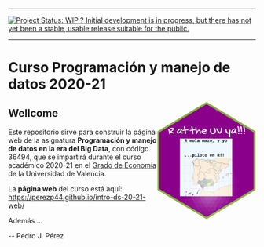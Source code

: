 
<!-- README.md is generated from README.Rmd. Please edit that file -->

<!-- badges: start -->

<!-- badges: end -->

------------------------------------------------------------------------

[![Project Status: WIP ? Initial development is in progress, but there has not yet been a stable, usable release suitable for the public.](http://www.repostatus.org/badges/latest/wip.svg)](http://www.repostatus.org/#wip)

------------------------------------------------------------------------

# Curso Programación y manejo de datos 2020-21

<img src="/imagenes/mola-mazo.png" align="right" width="200" height="240"/>


## Wellcome

Este repositorio sirve para construir la página web de la asignatura **Programación y manejo de datos en la era del Big Data**, con código 36494, que se impartirá durante el curso académico 2020-21 en el [Grado de Economía](https://www.uv.es/uvweb/universidad/es/estudios-grado/oferta-grados/oferta-grados/grado-economia-1285846094474/Titulacio.html?id=1285847455792) de la Universidad de Valencia.

La **página web** del curso está aquí: <https://perezp44.github.io/intro-ds-20-21-web/>

Además ...

-- Pedro J. Pérez

